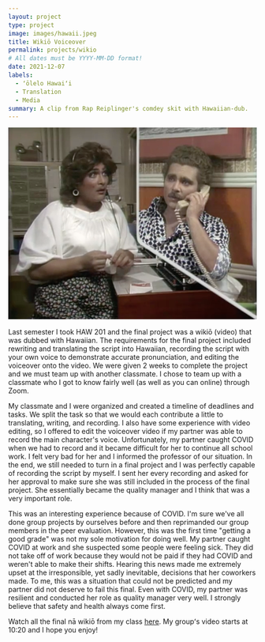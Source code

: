 ```yaml
---
layout: project
type: project
image: images/hawaii.jpeg
title: Wikiō Voiceover
permalink: projects/wikio
# All dates must be YYYY-MM-DD format!
date: 2021-12-07
labels:
  - ʻōlelo Hawaiʻi
  - Translation
  - Media
summary: A clip from Rap Reiplinger's comdey skit with Hawaiian-dub.
---
```


<img class="ui medium right floated rounded image" src="../images/rap-reip.png">

Last semester I took HAW 201 and the final project was a wikiō (video) that was dubbed with Hawaiian. The requirements for the final project included rewriting and translating the script into Hawaiian, recording the script with your own voice to demonstrate accurate pronunciation, and editing the voiceover onto the video. We were given 2 weeks to complete the project and we must team up with another classmate. I chose to team up with a classmate who I got to know fairly well (as well as you can online) through Zoom.

My classmate and I were organized and created a timeline of deadlines and tasks. We split the task so that we would each contribute a little to translating, writing, and recording. I also have some experience with video editing, so I offered to edit the voiceover video if my partner was able to record the main character's voice. Unfortunately, my partner caught COVID when we had to record and it became difficult for her to continue all school work. I felt very bad for her and I informed the professor of our situation. In the end, we still needed to turn in a final project and I was perfectly capable of recording the script by myself. I sent her every recording and asked for her approval to make sure she was still included in the process of the final project. She essentially became the quality manager and I think that was a very important role.

This was an interesting experience because of COVID. I'm sure we've all done group projects by ourselves before and then reprimanded our group members in the peer evaluation. However, this was the first time "getting a good grade" was not my sole motivation for doing well. My partner caught COVID at work and she suspected some people were feeling sick. They did not take off of work because they would not be paid if they had COVID and weren't able to make their shifts. Hearing this news made me extremely upset at the irresponsible, yet sadly inevitable, decisions that her coworkers made. To me, this was a situation that could not be predicted and my partner did not deserve to fail this final. Even with COVID, my partner was resilient and conducted her role as quality manager very well. I strongly believe that safety and health always come first.

Watch all the final nā wikiō from my class <a href="https://www.youtube.com/watch?v=HMfdsfvWaUI">here</a>. My groupʻs video starts at 10:20 and I hope you enjoy!

